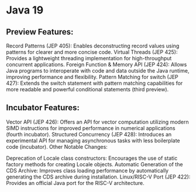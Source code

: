 # Java 19

## Preview Features:

Record Patterns (JEP 405): Enables deconstructing record values using patterns for clearer and more concise code.
Virtual Threads (JEP 425): Provides a lightweight threading implementation for high-throughput concurrent applications.
Foreign Function & Memory API (JEP 424): Allows Java programs to interoperate with code and data outside the Java runtime, improving performance and flexibility.
Pattern Matching for switch (JEP 427): Extends the switch statement with pattern matching capabilities for more readable and powerful conditional statements (third preview).

## Incubator Features:

Vector API (JEP 426): Offers an API for vector computation utilizing modern SIMD instructions for improved performance in numerical applications (fourth incubator).
Structured Concurrency (JEP 428): Introduces an experimental API for managing asynchronous tasks with less boilerplate code (incubator).
Other Notable Changes:

Deprecation of Locale class constructors: Encourages the use of static factory methods for creating Locale objects.
Automatic Generation of the CDS Archive: Improves class loading performance by automatically generating the CDS archive during installation.
Linux/RISC-V Port (JEP 422): Provides an official Java port for the RISC-V architecture.

